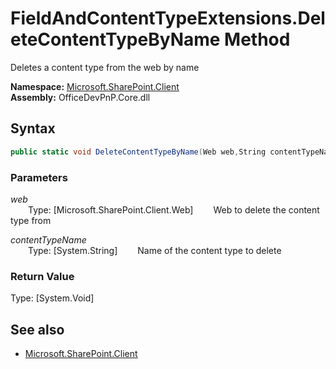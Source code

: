 # FieldAndContentTypeExtensions.DeleteContentTypeByName Method  
Deletes a content type from the web by name  

**Namespace:** [Microsoft.SharePoint.Client](Microsoft.SharePoint.Client.md)  
**Assembly:** OfficeDevPnP.Core.dll  
## Syntax
```C#
public static void DeleteContentTypeByName(Web web,String contentTypeName)
```
### Parameters
*web*  
&emsp;&emsp;Type: [Microsoft.SharePoint.Client.Web] 
&emsp;&emsp;Web to delete the content type from  
  
*contentTypeName*  
&emsp;&emsp;Type: [System.String] 
&emsp;&emsp;Name of the content type to delete  
  
### Return Value
Type: [System.Void]  

## See also
- [Microsoft.SharePoint.Client](Microsoft.SharePoint.Client.md)
